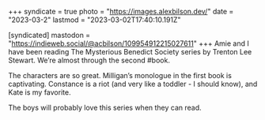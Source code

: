 +++
syndicate = true
photo = "https://images.alexbilson.dev/"
date = "2023-03-2"
lastmod = "2023-03-02T17:40:10.191Z"

[syndicated]
mastodon = "https://indieweb.social/@acbilson/109954912215027611"
+++
Amie and I have been reading The Mysterious Benedict Society series by Trenton Lee Stewart. We’re almost through the second #book.

The characters are so great. Milligan’s monologue in the first book is captivating. Constance is a riot (and very like a toddler - I should know), and Kate is my favorite.

The boys will probably love this series when they can read.